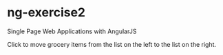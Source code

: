 # ng-exercise2
Single Page Web Applications with AngularJS

Click to move grocery items from the list on the left to the list on the right.
